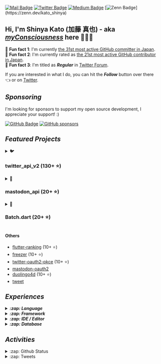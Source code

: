 [![Mail Badge](https://img.shields.io/badge/contact@shinyakato.dev-c14438?style=flat&logo=Gmail&logoColor=white&link=mailto:contact@shinyakato.dev)](mailto:contact@shinyakato.dev)
[![Twitter Badge](https://img.shields.io/badge/-@realshinyakato-1ca0f1?style=flat&labelColor=1ca0f1&logo=twitter&logoColor=white&link=https://twitter.com/realshinyakato)](https://twitter.com/realshinyakato)
[![Medium Badge](https://img.shields.io/badge/-@kato.shinya.dev-000000?style=flat&labelColor=000000&logo=medium&logoColor=white&link=https://medium.com/@kato.shinya.dev)](https://medium.com/@kato.shinya.dev)
[![Zenn Badge](https://img.shields.io/badge/-@kato_shinya-1ca0f1?style=flat&labelColor=1ca0f1&logo=zenn&logoColor=white&link=[https://medium.com/@kato.shinya.dev](https://zenn.dev/kato_shinya))](https://zenn.dev/kato_shinya)

## Hi, I'm Shinya Kato (加藤 真也) - aka [**_myConsciousness_**](https://github.com/myConsciousness/) here 👋👨‍💻

<!-- MY-RANK-IN-GITHUB:START - Do not remove or modify this section -->

🤖 **Fun fact 1**: I'm currently [the 31st most active GitHub committer in Japan](https://commits.top/japan.html).</br>
🤖 **Fun fact 2**: I'm currently rated as [the 21st most active GitHub contributor in Japan](https://commits.top/japan_public.html).</br>
🤖 **Fun fact 3**: I'm titled as **_Regular_** in [Twitter Forum](https://twittercommunity.com/u/kato_shinya/summary).

<!-- MY-RANK-IN-GITHUB:END -->

If you are interested in what I do, you can hit the **_Follow_** button over there 👈 or on [Twitter](https://twitter.com/realshinyakato).

## **_Sponsoring_**

I'm looking for sponsors to support my open source development, I appreciate your support! :)

[![GitHub Badge](https://img.shields.io/badge/Github%20Sponsor-orange?style=for-the-badge&logo=github&logoColor=white)](https://github.com/sponsors/myConsciousness)
[![GitHub sponsors](https://img.shields.io/github/sponsors/myConsciousness?color=orange&style=for-the-badge)](https://github.com/sponsors/myConsciousness)

## **_Featured Projects_**

<details>
  <summary>🐦 <b><h3>twitter_api_v2 (130+ ⭐)</h3></b></summary>
  <div>
    <p align="center">
      <a href="https://github.com/twitter-dart/twitter-api-v2">
        <img alt="twitter_api_v2" width="500px" src="https://user-images.githubusercontent.com/13072231/199728866-202b9742-d58e-4667-b046-e8096efd2339.png">
      </a>
    </p>
  </div>

  <h4><b>Highlights</b> ✨</h4>

✅ The **wrapper library** for **[Twitter API v2.0](https://developer.twitter.com/en/docs/twitter-api)**. </br>
✅ **Easily integrates** with the **Dart** & **Flutter** apps. </br>
✅ Provides response objects with a **guaranteed safe types.** </br>
✅ Supports **[all endpoints](https://developer.twitter.com/en/docs/api-reference-index)**. </br>
✅ Support **all request parameters and response fields**.</br>
✅ Supports **high-performance streaming** endpoints. </br>
✅ Supports **[expansions](https://developer.twitter.com/en/docs/twitter-api/expansions)** and **[fields](https://developer.twitter.com/en/docs/twitter-api/fields)** features. </br>
✅ **Well documented** and **well tested**.</br>
✅ Supports the powerful **automatic retry**.</br>
✅ Supports for **large media uploads** (image, gif, video).</br>
✅ Supports **safe and powerful paging** feature.

- [Repository](https://github.com/twitter-dart/twitter-api-v2)
- [Pub.dev](https://pub.dev/packages/twitter_api_v2)

</details>

<details>
  <summary>🦣 <b><h3>mastodon_api (20+ ⭐)</h3></b></summary>
  <div>
    <p align="center">
      <a href="https://github.com/mastodon-dart/mastodon-api">
        <img alt="twitter_api_v2" width="500px" src="https://user-images.githubusercontent.com/13072231/202892481-5b9c8a39-ef55-4dca-a912-e298beb635ca.png">
      </a>
    </p>
  </div>

  <h4><b>Highlights</b> ✨</h4>

✅ The **wrapper library** for **[Mastodon API](https://docs.joinmastodon.org/client/intro/)**. </br>
✅ **Easily integrates** with the **Dart** & **Flutter** apps. </br>
✅ Provides response objects with a **guaranteed safe types.** </br>
✅ **Well documented** and **well tested**.</br>
✅ Supports **v1 and v2 endpoints**.</br>
✅ Supports the powerful **automatic retry**.</br>

- [Repository](https://github.com/mastodon-dart/mastodon-api)
- [Pub.dev](https://pub.dev/packages/mastodon_api)

</details>

<details>
  <summary>🚀 <b><h3>Batch.dart (20+ ⭐)</h3></b></summary>
  <div>
    <p align="center">
      <a href="https://github.com/batch-dart/batch.dart">
        <img alt="batch" width="300px" src="https://user-images.githubusercontent.com/13072231/157616062-6208b014-e104-49f4-8227-b491b7ef6d42.png">
      </a>
    </p>
  </div>

  <h4><b>Highlights</b> ✨</h4>

✅ **Job Scheduling Framework** running on **Dart VM**. </br>
✅ **Easily schedules** with a combination of **Job**, **Step**, and **Task**. </br>
✅ Supports **job scheduling in [Cron](https://en.wikipedia.org/wiki/Cron)** format. </br>
✅ Supports **convenient logging functions** as a standard. </br>
✅ Supports the **parallel processing**. </br>
✅ Supports **conditional branching** of schedules. </br>
✅ Supports the **customizable retry feature**.

- [Repository](https://github.com/batch-dart/batch.dart)
- [Pub.dev](https://pub.dev/packages/batch)

</details>

#### Others

- [flutter-ranking](https://github.com/myConsciousness/flutter-ranking) (10+ ⭐)
- [freezer](https://github.com/myConsciousness/freezer) (10+ ⭐)
- [twitter-oauth2-pkce](https://github.com/twitter-dart/twitter-oauth2-pkce) (10+ ⭐)
- [mastodon-oauth2](https://github.com/mastodon-dart/mastodon-oauth2)
- [duolingo4d](https://github.com/duolingo-dart/duolingo4d) (10+ ⭐)
- [tweet](https://github.com/dart-actions/tweet)

## **_Experiences_**

<details>
  <summary><b><em>:zap: Language</em></b></summary>

![C](https://img.shields.io/badge/c-%2300599C.svg?style=for-the-badge&logo=c&logoColor=white)
![C++](https://img.shields.io/badge/c++-%2300599C.svg?style=for-the-badge&logo=c%2B%2B&logoColor=white)
![Go](https://img.shields.io/badge/go-%2300ADD8.svg?style=for-the-badge&logo=go&logoColor=white)
![Java](https://img.shields.io/badge/java-%23ED8B00.svg?style=for-the-badge&logo=java&logoColor=white)
![Kotlin](https://img.shields.io/badge/kotlin-%230095D5.svg?style=for-the-badge&logo=kotlin&logoColor=white)
![Python](https://img.shields.io/badge/python-3670A0?style=for-the-badge&logo=python&logoColor=ffdd54)
![Dart](https://img.shields.io/badge/dart-%230175C2.svg?style=for-the-badge&logo=dart&logoColor=white)
![Apache Groovy](https://img.shields.io/badge/Apache%20Groovy-4298B8.svg?style=for-the-badge&logo=Apache+Groovy&logoColor=white)
![HTML5](https://img.shields.io/badge/html5-%23E34F26.svg?style=for-the-badge&logo=html5&logoColor=white)
![CSS3](https://img.shields.io/badge/css3-%231572B6.svg?style=for-the-badge&logo=css3&logoColor=white)
![JavaScript](https://img.shields.io/badge/javascript-%23323330.svg?style=for-the-badge&logo=javascript&logoColor=%23F7DF1E)
![TypeScript](https://img.shields.io/badge/typescript-%23007ACC.svg?style=for-the-badge&logo=typescript&logoColor=white)
![Markdown](https://img.shields.io/badge/markdown-%23000000.svg?style=for-the-badge&logo=markdown&logoColor=white)

</details>

<details>
  <summary><b><em>:zap: Framework</em></b></summary>

![Flutter](https://img.shields.io/badge/Flutter-%2302569B.svg?style=for-the-badge&logo=Flutter&logoColor=white)
![React Native](https://img.shields.io/badge/react_native-%2320232a.svg?style=for-the-badge&logo=react&logoColor=%2361DAFB)
![Spring](https://img.shields.io/badge/spring-%236DB33F.svg?style=for-the-badge&logo=spring&logoColor=white)
![Thymeleaf](https://img.shields.io/badge/Thymeleaf-%23005C0F.svg?style=for-the-badge&logo=Thymeleaf&logoColor=white)
![.Net](https://img.shields.io/badge/.NET-5C2D91?style=for-the-badge&logo=.net&logoColor=white)
![Bootstrap](https://img.shields.io/badge/bootstrap-%23563D7C.svg?style=for-the-badge&logo=bootstrap&logoColor=white)
![SASS](https://img.shields.io/badge/SASS-hotpink.svg?style=for-the-badge&logo=SASS&logoColor=white)
![jQuery](https://img.shields.io/badge/jquery-%230769AD.svg?style=for-the-badge&logo=jquery&logoColor=white)
![JWT](https://img.shields.io/badge/JWT-black?style=for-the-badge&logo=JSON%20web%20tokens)
![Chart.js](https://img.shields.io/badge/chart.js-F5788D.svg?style=for-the-badge&logo=chart.js&logoColor=white)

</details>

<details>
  <summary><b><em>:zap: IDE / Editor</em></b></summary>

![Visual Studio Code](https://img.shields.io/badge/Visual%20Studio%20Code-0078d7.svg?style=for-the-badge&logo=visual-studio-code&logoColor=white)
![Android Studio](https://img.shields.io/badge/Android%20Studio-3DDC84.svg?style=for-the-badge&logo=android-studio&logoColor=white)
![IntelliJ IDEA](https://img.shields.io/badge/IntelliJIDEA-000000.svg?style=for-the-badge&logo=intellij-idea&logoColor=white)
![Eclipse](https://img.shields.io/badge/Eclipse-FE7A16.svg?style=for-the-badge&logo=Eclipse&logoColor=white)
![Visual Studio](https://img.shields.io/badge/Visual%20Studio-5C2D91.svg?style=for-the-badge&logo=visual-studio&logoColor=white)
![Atom](https://img.shields.io/badge/Atom-%2366595C.svg?style=for-the-badge&logo=atom&logoColor=white)

</details>

<details>
  <summary><b><em>:zap: Database</em></b></summary>

![Oracle](https://img.shields.io/badge/Oracle-F80000?style=for-the-badge&logo=oracle&logoColor=white)
![MySQL](https://img.shields.io/badge/mysql-%2300f.svg?style=for-the-badge&logo=mysql&logoColor=white)
![MongoDB](https://img.shields.io/badge/MongoDB-%234ea94b.svg?style=for-the-badge&logo=mongodb&logoColor=white)
![SQLite](https://img.shields.io/badge/sqlite-%2307405e.svg?style=for-the-badge&logo=sqlite&logoColor=white)

</details>

## **_Activities_**

<details>
  <summary>:zap: Github Status</summary>

[![trophy](https://github-profile-trophy.vercel.app/?username=myConsciousness&theme=gruvbox&include_all_commits=true&count_private=true)](https://github-profile-trophy.vercel.app/?username=myConsciousness&margin-w=15&include_all_commits=true&count_private=true)

<p>
  <img height="180em" src="https://github-readme-streak-stats.herokuapp.com/?user=myConsciousness&layout=compact&theme=gruvbox" alt="myConsciousness" />
</p>

<div>
  <img height="180em" src="https://github-readme-stats.vercel.app/api?username=myConsciousness&count_private=true&theme=gruvbox&show_icons=true&include_all_commits=true&count_private=true"/>
  <img height="180em" src="https://github-readme-stats.vercel.app/api/top-langs/?username=myConsciousness&layout=compact&langs_count=7&theme=gruvbox"/>
</details>

<details>
  <summary>:zap: Tweets</summary>

  <!-- MY-TWEETS:START - Do not remove or modify this section -->
---

> ![Shinya Kato's avatar](https://pbs.twimg.com/profile_images/1606518316834906113/3NmDy7YM_normal.jpg)
[Shinya Kato](https://twitter.com/realshinyakato) [@realshinyakato](https://twitter.com/realshinyakato) [2022-12-24T05:14:22.000Z](https://twitter.com/realshinyakato/status/1606518624965242880)
>
> 自分で持ってるドメインを使ってブログ書きたいな
>
> [Reply](https://twitter.com/intent/tweet?in_reply_to=1606518624965242880)&emsp;[Retweet](https://twitter.com/intent/retweet?tweet_id=1606518624965242880)&emsp;[Like](https://twitter.com/intent/favorite?tweet_id=1606518624965242880)

---

> ![Shinya Kato's avatar](https://pbs.twimg.com/profile_images/1606518316834906113/3NmDy7YM_normal.jpg)
[Shinya Kato](https://twitter.com/realshinyakato) [@realshinyakato](https://twitter.com/realshinyakato) [2022-12-24T04:06:01.000Z](https://twitter.com/realshinyakato/status/1606501423935795200)
>
> #Flutter のオープンソースライブラリはウィジェットの見た目だけにこだわって実用性がないもので溢れている
>
> [Reply](https://twitter.com/intent/tweet?in_reply_to=1606501423935795200)&emsp;[Retweet](https://twitter.com/intent/retweet?tweet_id=1606501423935795200)&emsp;[Like](https://twitter.com/intent/favorite?tweet_id=1606501423935795200)

---

> ![Shinya Kato's avatar](https://pbs.twimg.com/profile_images/1606518316834906113/3NmDy7YM_normal.jpg)
[Shinya Kato](https://twitter.com/realshinyakato) [@realshinyakato](https://twitter.com/realshinyakato) [2022-12-24T04:04:30.000Z](https://twitter.com/realshinyakato/status/1606501043336249346)
>
> 昔懐かしい感じのリファレンスだな

#Zig

https://t.co/kVhjMfUEQI
>
> [Reply](https://twitter.com/intent/tweet?in_reply_to=1606501043336249346)&emsp;[Retweet](https://twitter.com/intent/retweet?tweet_id=1606501043336249346)&emsp;[Like](https://twitter.com/intent/favorite?tweet_id=1606501043336249346)

---

> ![Shinya Kato's avatar](https://pbs.twimg.com/profile_images/1606518316834906113/3NmDy7YM_normal.jpg)
[Shinya Kato](https://twitter.com/realshinyakato) [@realshinyakato](https://twitter.com/realshinyakato) [2022-12-24T04:02:52.000Z](https://twitter.com/realshinyakato/status/1606500629559775233)
>
> #Zig やってみるか

https://t.co/3duzNMMdUf
>
> [Reply](https://twitter.com/intent/tweet?in_reply_to=1606500629559775233)&emsp;[Retweet](https://twitter.com/intent/retweet?tweet_id=1606500629559775233)&emsp;[Like](https://twitter.com/intent/favorite?tweet_id=1606500629559775233)

---

> ![Shinya Kato's avatar](https://pbs.twimg.com/profile_images/1606518316834906113/3NmDy7YM_normal.jpg)
[Shinya Kato](https://twitter.com/realshinyakato) [@realshinyakato](https://twitter.com/realshinyakato) [2022-12-24T03:40:43.000Z](https://twitter.com/realshinyakato/status/1606495057087172608)
>
> そろそろ #Dart 以外の言語も触っていきたいな〜
>
> [Reply](https://twitter.com/intent/tweet?in_reply_to=1606495057087172608)&emsp;[Retweet](https://twitter.com/intent/retweet?tweet_id=1606495057087172608)&emsp;[Like](https://twitter.com/intent/favorite?tweet_id=1606495057087172608)

---
<!-- MY-TWEETS:END -->
</details>
